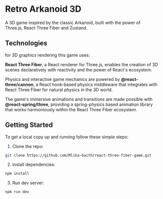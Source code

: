 # Retro Arkanoid 3D

A 3D game inspired by the classic Arkanoid, built with the power of Three.js, React Three Fiber and Zustand.

## Technologies

for 3D graphics rendering this game uses:

**React Three Fiber**, a React renderer for Three.js, enables the creation of 3D scenes declaratively with reactivity and the power of React's ecosystem.

Physics and interactive game mechanics are powered by **@react-three/cannon**, a React hook-based physics middleware that integrates with React Three Fiber for natural physics in the 3D world. 

The game's immersive animations and transitions are made possible with **@react-spring/three**, providing a spring-physics based animation library that works harmoniously within the React Three Fiber ecosystem.

## Getting Started

To get a local copy up and running follow these simple steps:

1. Clone the repo:

```bash
git clone https://github.com/Mlika-Gaith/react-three-fiber-game.git
```

2. Install dependencies:

```bash
npm install
```

3. Run dev server:

```bash
npm run dev
```
